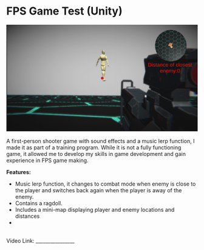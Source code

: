 
# FPS Game Test (Unity)
![alt text](https://raw.githubusercontent.com/RayanYousef/FPS/main/FPS.png)
<br/>

A first-person shooter game with sound effects and a music lerp function, I made it as part of a training program. While it is not a fully functioning game, it allowed me to develop my skills in game development and gain experience in FPS game making.

**Features:**

- Music lerp function, it changes to combat mode when enemy is close to the player and switches back again when the player is away of the enemy.
-   Contains a ragdoll.
-   Includes a mini-map displaying player and enemy locations and distances
- 
<br/>
Video Link: 
________________
